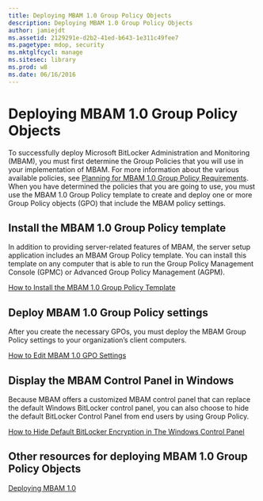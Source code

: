 ```yaml
---
title: Deploying MBAM 1.0 Group Policy Objects
description: Deploying MBAM 1.0 Group Policy Objects
author: jamiejdt
ms.assetid: 2129291e-d2b2-41ed-b643-1e311c49fee7
ms.pagetype: mdop, security
ms.mktglfcycl: manage
ms.sitesec: library
ms.prod: w8
ms.date: 06/16/2016
---
```



# Deploying MBAM 1.0 Group Policy Objects


To successfully deploy Microsoft BitLocker Administration and Monitoring (MBAM), you must first determine the Group Policies that you will use in your implementation of MBAM. For more information about the various available policies, see [Planning for MBAM 1.0 Group Policy Requirements](planning-for-mbam-10-group-policy-requirements.md). When you have determined the policies that you are going to use, you must use the MBAM 1.0 Group Policy template to create and deploy one or more Group Policy objects (GPO) that include the MBAM policy settings.

## Install the MBAM 1.0 Group Policy template


In addition to providing server-related features of MBAM, the server setup application includes an MBAM Group Policy template. You can install this template on any computer that is able to run the Group Policy Management Console (GPMC) or Advanced Group Policy Management (AGPM).

[How to Install the MBAM 1.0 Group Policy Template](how-to-install-the-mbam-10-group-policy-template.md)

## Deploy MBAM 1.0 Group Policy settings


After you create the necessary GPOs, you must deploy the MBAM Group Policy settings to your organization’s client computers.

[How to Edit MBAM 1.0 GPO Settings](how-to-edit-mbam-10-gpo-settings.md)

## Display the MBAM Control Panel in Windows


Because MBAM offers a customized MBAM control panel that can replace the default Windows BitLocker control panel, you can also choose to hide the default BitLocker Control Panel from end users by using Group Policy.

[How to Hide Default BitLocker Encryption in The Windows Control Panel](how-to-hide-default-bitlocker-encryption-in-the-windows-control-panel.md)

## Other resources for deploying MBAM 1.0 Group Policy Objects


[Deploying MBAM 1.0](deploying-mbam-10.md)

 

 





